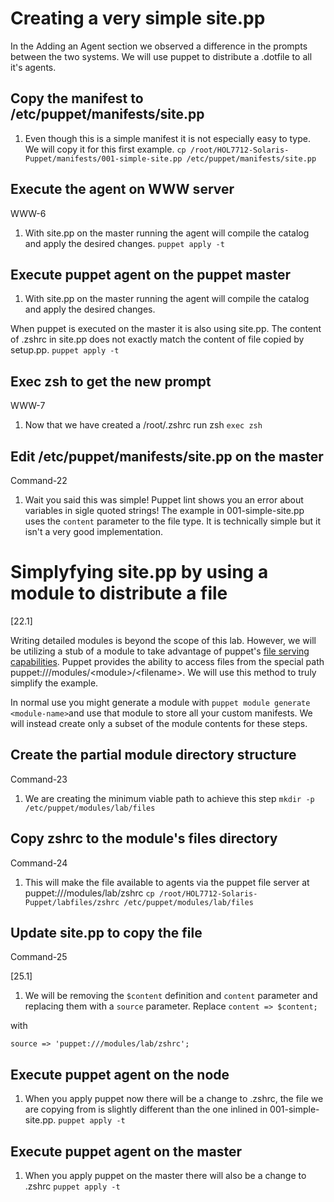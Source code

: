 # Creating a very simple site.pp

In the Adding an Agent section we observed a difference in the prompts between the two systems. We will use puppet to distribute a .dotfile to all it's agents.

## Copy the manifest to \/etc\/puppet\/manifests\/site.pp

1. Even though this is a simple manifest it is not especially easy to type. We will copy it for this first example.
  `cp /root/HOL7712-Solaris-Puppet/manifests/001-simple-site.pp /etc/puppet/manifests/site.pp`

## Execute the agent on WWW server

WWW-6

1. With site.pp on the master running the agent will compile the catalog and apply the desired changes.
  `puppet apply -t`

## Execute puppet agent on the puppet master

1. With site.pp on the master running the agent will compile the catalog and apply the desired changes.

  When puppet is executed on the master it is also using site.pp. The content of .zshrc in site.pp does not exactly match the content of file copied by setup.pp.
  `puppet apply -t`


## Exec zsh to get the new prompt

WWW-7

1. Now that we have created a \/root\/.zshrc run zsh
  `exec zsh`

## Edit \/etc\/puppet\/manifests\/site.pp on the master

Command-22

1. Wait you said this was simple! Puppet lint shows you an error about variables in sigle quoted strings! The example in 001-simple-site.pp uses the `content` parameter to the file type.  It is technically simple but it isn't a very good implementation.

# Simplyfying site.pp by using a module to distribute a file

\[22.1\]

Writing detailed modules is beyond the scope of this lab. However, we will be utilizing a stub of a module to take advantage of puppet's [file serving capabilities](https://docs.puppet.com/puppet/latest/reference/modules_fundamentals.html#files). Puppet provides the ability to access files from the special path puppet:\/\/\/modules\/&lt;module&gt;\/&lt;filename&gt;. We will use this method to truly simplify the example.

In normal use you might generate a module with `puppet module generate <module-name>`and use that module to store all your custom manifests. We will instead create only a subset of the module contents for these steps.

## Create the partial module directory structure

Command-23

1. We are creating the minimum viable path to achieve this step
  `mkdir -p /etc/puppet/modules/lab/files`

## Copy zshrc to the module's files directory

Command-24

1. This will make the file available to agents via the puppet file server at puppet:\/\/\/modules\/lab\/zshrc
  `cp /root/HOL7712-Solaris-Puppet/labfiles/zshrc /etc/puppet/modules/lab/files`

## Update site.pp to copy the file

Command-25

\[25.1\]

1. We will be removing the `$content` definition and `content` parameter and replacing them with a `source` parameter.
  Replace 
  `content => $content;`

  with

  `source => 'puppet:///modules/lab/zshrc';`


## Execute puppet agent on the node

1. When you apply puppet now there will be a change to .zshrc, the file we are copying from is slightly different than the one inlined in 001-simple-site.pp.
  `puppet apply -t`

## Execute puppet agent on the master

1. When you apply puppet on the master there will also be a change to .zshrc 
  `puppet apply -t`

